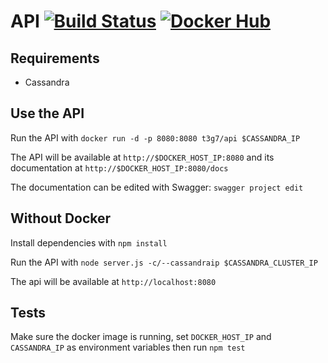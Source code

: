 # API [![Build Status](https://travis-ci.org/t3g7/api.svg?branch=ci)](https://travis-ci.org/t3g7/api) [![Docker Hub](https://img.shields.io/badge/docker-ready-blue.svg)](https://registry.hub.docker.com/u/t3g7/api/)

## Requirements

- Cassandra

## Use the API

Run the API with `docker run -d -p 8080:8080 t3g7/api $CASSANDRA_IP`

The API will be available at `http://$DOCKER_HOST_IP:8080` and its documentation at `http://$DOCKER_HOST_IP:8080/docs`

The documentation can be edited with Swagger: `swagger project edit`

## Without Docker

Install dependencies with `npm install`

Run the API with `node server.js -c/--cassandraip $CASSANDRA_CLUSTER_IP`

The api will be available at `http://localhost:8080`

## Tests

Make sure the docker image is running, set `DOCKER_HOST_IP` and `CASSANDRA_IP` as environment variables then run `npm test`
